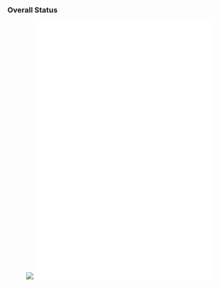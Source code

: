 ### Overall Status
<p align="center">
  <img src="https://github-readme-stats.vercel.app/api?username=weigui404&show_icons=true&count_private=true" width="400px"/>
  <img width="400px" src="./github-metrics.svg" />
</p>
